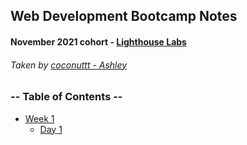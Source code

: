 ## Web Development Bootcamp Notes
#### November 2021 cohort - [Lighthouse Labs](https://www.lighthouselabs.ca/en/web-development-bootcamp) 
###### Taken by [coconuttt - Ashley](https://github.com/tripleboba)

### -- Table of Contents --
* [Week 1](/Week_1)
  * [Day 1](/Week_1/Day_1)